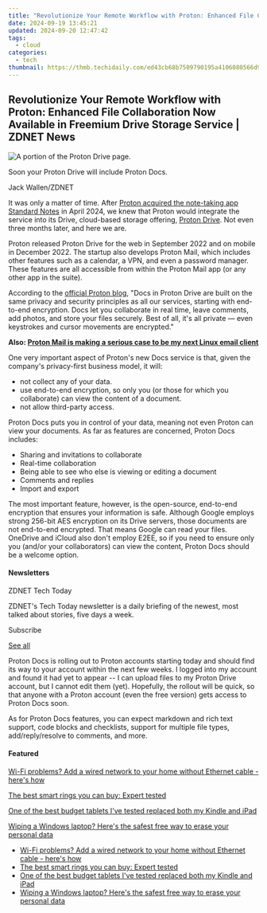 ```yaml
---
title: "Revolutionize Your Remote Workflow with Proton: Enhanced File Collaboration Now Available in Freemium Drive Storage Service | ZDNET News"
date: 2024-09-19 13:45:21
updated: 2024-09-20 12:47:42
tags:
  - cloud
categories:
  - tech
thumbnail: https://thmb.techidaily.com/ed43cb68b7509790195a4106080566d9794dc5d45025fc9ee05e6abe84591529.jpg
---
```


## Revolutionize Your Remote Workflow with Proton: Enhanced File Collaboration Now Available in Freemium Drive Storage Service | ZDNET News

![A portion of the Proton Drive page.](https://www.zdnet.com/a/img/resize/8aa4ce139f7ff08225c84732c17d55ae5966df07/2024/07/03/0b8f8afe-6536-4007-b8d1-971777b3c0ea/protondrive.jpg?auto=webp&width=1280)

Soon your Proton Drive will include Proton Docs.

Jack Wallen/ZDNET

It was only a matter of time. After [Proton acquired the note-taking app Standard Notes](https://www.zdnet.com/home-and-office/work-life/proton-acquires-standard-notes-to-add-another-tool-to-its-growing-portfolio/) in April 2024, we knew that Proton would integrate the service into its Drive, cloud-based storage offering, [Proton Drive](https://drive.proton.me). Not even three months later, and here we are.

Proton released Proton Drive for the web in September 2022 and on mobile in December 2022\. The startup also develops Proton Mail, which includes other features such as a calendar, a VPN, and even a password manager. These features are all accessible from within the Proton Mail app (or any other app in the suite).

According to the [official Proton blog](https://proton.me/blog/docs-proton-drive), "Docs in Proton Drive are built on the same privacy and security principles as all our services, starting with end-to-end encryption. Docs let you collaborate in real time, leave comments, add photos, and store your files securely. Best of all, it's all private — even keystrokes and cursor movements are encrypted."

**Also: [Proton Mail is making a serious case to be my next Linux email client](https://www.zdnet.com/home-and-office/work-life/proton-mails-linux-client-is-almost-perfect-but-one-feature-is-holding-me-back/)**

One very important aspect of Proton's new Docs service is that, given the company's privacy-first business model, it will:

* not collect any of your data.
* use end-to-end encryption, so only you (or those for which you collaborate) can view the content of a document.
* not allow third-party access.

Proton Docs puts you in control of your data, meaning not even Proton can view your documents. As far as features are concerned, Proton Docs includes:

* Sharing and invitations to collaborate
* Real-time collaboration
* Being able to see who else is viewing or editing a document
* Comments and replies
* Import and export

The most important feature, however, is the open-source, end-to-end encryption that ensures your information is safe. Although Google employs strong 256-bit AES encryption on its Drive servers, those documents are not end-to-end encrypted. That means Google can read your files. OneDrive and iCloud also don't employ E2EE, so if you need to ensure only you (and/or your collaborators) can view the content, Proton Docs should be a welcome option.

#### Newsletters

ZDNET Tech Today

ZDNET's Tech Today newsletter is a daily briefing of the newest, most talked about stories, five days a week.

 Subscribe

[See all](https://www.zdnet.com/newsletters/)

Proton Docs is rolling out to Proton accounts starting today and should find its way to your account within the next few weeks. I logged into my account and found it had yet to appear -- I can upload files to my Proton Drive account, but I cannot edit them (yet). Hopefully, the rollout will be quick, so that anyone with a Proton account (even the free version) gets access to Proton Docs soon.

As for Proton Docs features, you can expect markdown and rich text support, code blocks and checklists, support for multiple file types, add/reply/resolve to comments, and more.

#### Featured

[Wi-Fi problems? Add a wired network to your home without Ethernet cable - here's how](https://www.zdnet.com/article/wi-fi-problems-how-to-add-a-wired-network-to-your-home-without-ethernet-cable/ "Wi-Fi problems? Add a wired network to your home without Ethernet cable - here's how")

[The best smart rings you can buy: Expert tested](https://www.zdnet.com/article/best-smart-ring/ "The best smart rings you can buy: Expert tested")

[One of the best budget tablets I've tested replaced both my Kindle and iPad](https://www.zdnet.com/article/one-of-the-best-budget-tablets-ive-tested-replaced-bot-my-kindle-and-ipad/ "One of the best budget tablets I've tested replaced both my Kindle and iPad")

[Wiping a Windows laptop? Here's the safest free way to erase your personal data](https://www.zdnet.com/article/wiping-a-windows-laptop-heres-the-safest-free-way-to-erase-your-personal-data/ "Wiping a Windows laptop? Here's the safest free way to erase your personal data")

* [Wi-Fi problems? Add a wired network to your home without Ethernet cable - here's how](https://www.zdnet.com/article/wi-fi-problems-how-to-add-a-wired-network-to-your-home-without-ethernet-cable/ "Wi-Fi problems? Add a wired network to your home without Ethernet cable - here's how")
* [The best smart rings you can buy: Expert tested](https://www.zdnet.com/article/best-smart-ring/ "The best smart rings you can buy: Expert tested")
* [One of the best budget tablets I've tested replaced both my Kindle and iPad](https://www.zdnet.com/article/one-of-the-best-budget-tablets-ive-tested-replaced-bot-my-kindle-and-ipad/ "One of the best budget tablets I've tested replaced both my Kindle and iPad")
* [Wiping a Windows laptop? Here's the safest free way to erase your personal data](https://www.zdnet.com/article/wiping-a-windows-laptop-heres-the-safest-free-way-to-erase-your-personal-data/ "Wiping a Windows laptop? Here's the safest free way to erase your personal data")

<ins class="adsbygoogle"
     style="display:block"
     data-ad-format="autorelaxed"
     data-ad-client="ca-pub-7571918770474297"
     data-ad-slot="1223367746"></ins>



<ins class="adsbygoogle"
     style="display:block"
     data-ad-client="ca-pub-7571918770474297"
     data-ad-slot="8358498916"
     data-ad-format="auto"
     data-full-width-responsive="true"></ins>

